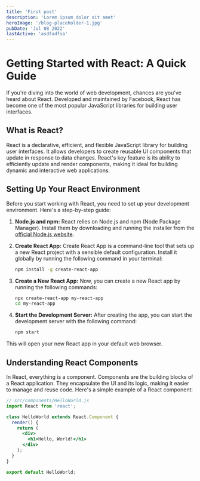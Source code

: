 ```yaml
---
title: 'First post'
description: 'Lorem ipsum dolor sit amet'
heroImage: '/blog-placeholder-1.jpg'
pubDate: 'Jul 08 2022'
lastActive: 'asdfadfsa'
---
```


# Getting Started with React: A Quick Guide

If you're diving into the world of web development, chances are you've heard about React. Developed and maintained by Facebook, React has become one of the most popular JavaScript libraries for building user interfaces.

## What is React?

React is a declarative, efficient, and flexible JavaScript library for building user interfaces. It allows developers to create reusable UI components that update in response to data changes. React's key feature is its ability to efficiently update and render components, making it ideal for building dynamic and interactive web applications.

## Setting Up Your React Environment

Before you start working with React, you need to set up your development environment. Here's a step-by-step guide:

1. **Node.js and npm:** React relies on Node.js and npm (Node Package Manager). Install them by downloading and running the installer from the [official Node.js website](https://nodejs.org/).

2. **Create React App:** Create React App is a command-line tool that sets up a new React project with a sensible default configuration. Install it globally by running the following command in your terminal:

    ```bash
    npm install -g create-react-app
    ```

3. **Create a New React App:** Now, you can create a new React app by running the following commands:

    ```bash
    npx create-react-app my-react-app
    cd my-react-app
    ```

4. **Start the Development Server:** After creating the app, you can start the development server with the following command:

    ```bash
    npm start
    ```

This will open your new React app in your default web browser.

## Understanding React Components

In React, everything is a component. Components are the building blocks of a React application. They encapsulate the UI and its logic, making it easier to manage and reuse code. Here's a simple example of a React component:

```jsx
// src/components/HelloWorld.js
import React from 'react';

class HelloWorld extends React.Component {
  render() {
    return (
      <div>
        <h1>Hello, World!</h1>
      </div>
    );
  }
}

export default HelloWorld;